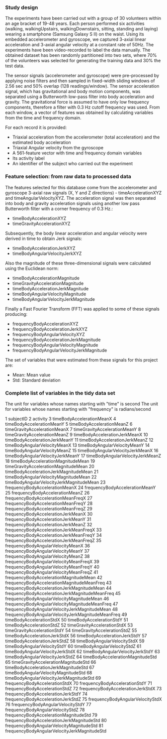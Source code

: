 ### Study design

The experiments have been carried out with a group of 30 volunteers within an age bracket 
of 19-48 years. Each person performed six activities (walking, walkingUpstairs, 
walkingDownstairs, sitting, standing and laying) wearing a smartphone (Samsung Galaxy S 
II) on the waist. Using its embedded accelerometer and gyroscope, we captured 3-axial 
linear acceleration and 3-axial angular velocity at a constant rate of 50Hz. The 
experiments have been video-recorded to label the data manually. The obtained dataset 
has been randomly partitioned into two sets, where 70% of the volunteers was selected for 
generating the training data and 30% the test data. 

The sensor signals (accelerometer and gyroscope) were pre-processed by applying noise 
filters and then sampled in fixed-width sliding windows of 2.56 sec and 50% overlap 
(128 readings/window). The sensor acceleration signal, which has gravitational and body 
motion components, was separated using a Butterworth low-pass filter into body 
acceleration and gravity. The gravitational force is assumed to have only low frequency 
components, therefore a filter with 0.3 Hz cutoff frequency was used. From each window, 
a vector of features was obtained by calculating variables from the time and frequency 
domain.

For each record it is provided:

- Triaxial acceleration from the accelerometer (total acceleration) and the estimated 
body acceleration
- Triaxial Angular velocity from the gyroscope
- A 561-feature vector with time and frequency domain variables 
- Its activity label
- An identifier of the subject who carried out the experiment

### Feature selection: from raw data to processed data 

The features selected for this database come from the accelerometer and gyroscope 3-axial 
raw signals (X, Y and Z directions) - timeAccelerationXYZ and timeAngularVelocityXYZ. 
The acceleration signal was then separated into body and gravity acceleration signals 
using another low pass Butterworth filter with a corner frequency of 0.3 Hz.: 
- timeBodyAccelerationXYZ 
- timeGravityAccelerationXYZ

Subsequently, the body linear acceleration and angular velocity were derived in time to 
obtain Jerk signals: 
- timeBodyAccelerationJerkXYZ
- timeBodyAngularVelocityJerkXYZ
 
Also the magnitude of these three-dimensional signals were calculated using the Euclidean 
norm:
- timeBodyAccelerationMagnitude
- timeGravityAccelerationMagnitude
- timeBodyAccelerationJerkMagnitude
- timeBodyAngularVelocityMagnitude
- timeBodyAngularVelocityJerkMagnitude 

Finally a Fast Fourier Transform (FFT) was applied to some of these signals producing:
- frequencyBodyAccelerationXYZ
- frequencyBodyAccelerationJerkXYZ
- frequencyBodyAngularVelocityXYZ
- frequencyBodyAccelerationJerkMagnitude
- frequencyBodyAngularVelocityMagnitude 
- frequencyBodyAngularVelocityJerkMagnitude

The set of variables that were estimated from these signals for this project are: 

- Mean: Mean value
- Std: Standard deviation

### Complete list of variables in the tidy data set

The unit for variables whose names starting with "time" is second
The unit for variables whose names starting with "frequency" is radians/second


1 subjectID
2 activity
3 timeBodyAccelerationMeanX
4 timeBodyAccelerationMeanY
5 timeBodyAccelerationMeanZ
6 timeGravityAccelerationMeanX
7 timeGravityAccelerationMeanY
8 timeGravityAccelerationMeanZ
9 timeBodyAccelerationJerkMeanX
10 timeBodyAccelerationJerkMeanY
11 timeBodyAccelerationJerkMeanZ
12 timeBodyAngularVelocityMeanX
13 timeBodyAngularVelocityMeanY
14 timeBodyAngularVelocityMeanZ
15 timeBodyAngularVelocityJerkMeanX
16 timeBodyAngularVelocityJerkMeanY
17 timeBodyAngularVelocityJerkMeanZ
18 timeBodyAccelerationMagnitudeMean
19 timeGravityAccelerationMagnitudeMean
20 timeBodyAccelerationJerkMagnitudeMean
21 timeBodyAngularVelocityMagnitudeMean
22 timeBodyAngularVelocityJerkMagnitudeMean
23 frequencyBodyAccelerationMeanX
24 frequencyBodyAccelerationMeanY
25 frequencyBodyAccelerationMeanZ
26 frequencyBodyAccelerationMeanFreqX
27 frequencyBodyAccelerationMeanFreqY
28 frequencyBodyAccelerationMeanFreqZ
29 frequencyBodyAccelerationJerkMeanX
30 frequencyBodyAccelerationJerkMeanY
31 frequencyBodyAccelerationJerkMeanZ
32 frequencyBodyAccelerationJerkMeanFreqX
33 frequencyBodyAccelerationJerkMeanFreqY
34 frequencyBodyAccelerationJerkMeanFreqZ
35 frequencyBodyAngularVelocityMeanX
36 frequencyBodyAngularVelocityMeanY
37 frequencyBodyAngularVelocityMeanZ
38 frequencyBodyAngularVelocityMeanFreqX
39 frequencyBodyAngularVelocityMeanFreqY
40 frequencyBodyAngularVelocityMeanFreqZ
41 frequencyBodyAccelerationMagnitudeMean
42 frequencyBodyAccelerationMagnitudeMeanFreq
43 frequencyBodyAccelerationJerkMagnitudeMean
44 frequencyBodyAccelerationJerkMagnitudeMeanFreq
45 frequencyBodyAngularVelocityMagnitudeMean
46 frequencyBodyAngularVelocityMagnitudeMeanFreq
47 frequencyBodyAngularVelocityJerkMagnitudeMean
48 frequencyBodyAngularVelocityJerkMagnitudeMeanFreq
49 timeBodyAccelerationStdX
50 timeBodyAccelerationStdY
51 timeBodyAccelerationStdZ
52 timeGravityAccelerationStdX
53 timeGravityAccelerationStdY
54 timeGravityAccelerationStdZ
55 timeBodyAccelerationJerkStdX
56 timeBodyAccelerationJerkStdY
57 timeBodyAccelerationJerkStdZ
58 timeBodyAngularVelocityStdX
59 timeBodyAngularVelocityStdY
60 timeBodyAngularVelocityStdZ
61 timeBodyAngularVelocityJerkStdX
62 timeBodyAngularVelocityJerkStdY
63 timeBodyAngularVelocityJerkStdZ
64 timeBodyAccelerationMagnitudeStd
65 timeGravityAccelerationMagnitudeStd
66 timeBodyAccelerationJerkMagnitudeStd
67 timeBodyAngularVelocityMagnitudeStd
68 timeBodyAngularVelocityJerkMagnitudeStd
69 frequencyBodyAccelerationStdX
70 frequencyBodyAccelerationStdY
71 frequencyBodyAccelerationStdZ
72 frequencyBodyAccelerationJerkStdX
73 frequencyBodyAccelerationJerkStdY
74 frequencyBodyAccelerationJerkStdZ
75 frequencyBodyAngularVelocityStdX
76 frequencyBodyAngularVelocityStdY
77 frequencyBodyAngularVelocityStdZ
78 frequencyBodyAccelerationMagnitudeStd
79 frequencyBodyAccelerationJerkMagnitudeStd
80 frequencyBodyAngularVelocityMagnitudeStd
81 frequencyBodyAngularVelocityJerkMagnitudeStd

